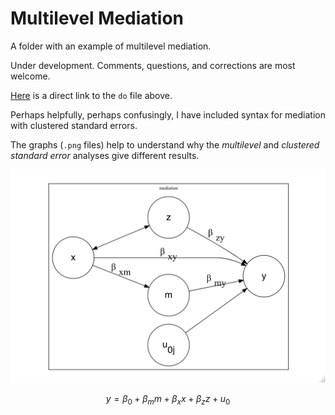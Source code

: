 # Multilevel Mediation

A folder with an example of multilevel mediation.

Under development. Comments, questions, and corrections are most welcome.

[Here](https://github.com/agrogan1/multilevel/blob/master/multilevel-mediation/multilevel-mediation.do) is a direct link to the `do` file above.

Perhaps helpfully, perhaps confusingly, I have included syntax for mediation with clustered standard errors.

The graphs (`.png` files) help to understand why the *multilevel* and *clustered standard error* analyses give different results.

![heuristic diagram of multilevel mediation](multilevel-mediation.png)

$$y = \beta_0 + \beta_m m + \beta_x x + \beta_z z + u_0$$


